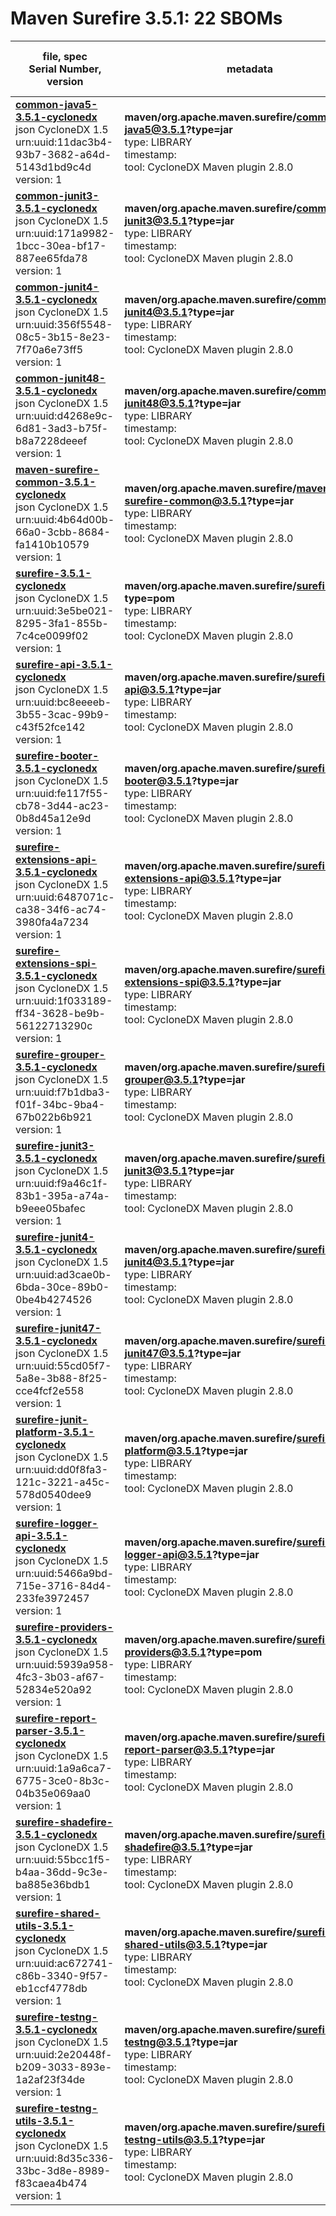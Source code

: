 Maven Surefire 3.5.1: 22 SBOMs
=======

| file, spec<br>Serial Number, version| metadata | components<br>by type<br>- libs purl types |
| ----------------------------------- | -------- | ------------------------------------------ |
| **[common-java5-3.5.1-cyclonedx](maven/org.apache.maven.surefire/common-java5/3.5.1/common-java5-3.5.1-cyclonedx.json)**<br>json CycloneDX 1.5<br>urn:uuid:11dac3b4-93b7-3682-a64d-5143d1bd9c4d<br>version: 1 | **maven/org.apache.maven.surefire/common-java5@3.5.1?type=jar**<br>type: LIBRARY<br>timestamp: <br>tool: CycloneDX Maven plugin 2.8.0 | 8<br>`library`: 8 <br>- `maven`: 8  |
| **[common-junit3-3.5.1-cyclonedx](maven/org.apache.maven.surefire/common-junit3/3.5.1/common-junit3-3.5.1-cyclonedx.json)**<br>json CycloneDX 1.5<br>urn:uuid:171a9982-1bcc-30ea-bf17-887ee65fda78<br>version: 1 | **maven/org.apache.maven.surefire/common-junit3@3.5.1?type=jar**<br>type: LIBRARY<br>timestamp: <br>tool: CycloneDX Maven plugin 2.8.0 | 9<br>`library`: 9 <br>- `maven`: 9  |
| **[common-junit4-3.5.1-cyclonedx](maven/org.apache.maven.surefire/common-junit4/3.5.1/common-junit4-3.5.1-cyclonedx.json)**<br>json CycloneDX 1.5<br>urn:uuid:356f5548-08c5-3b15-8e23-7f70a6e73ff5<br>version: 1 | **maven/org.apache.maven.surefire/common-junit4@3.5.1?type=jar**<br>type: LIBRARY<br>timestamp: <br>tool: CycloneDX Maven plugin 2.8.0 | 11<br>`library`: 11 <br>- `maven`: 11  |
| **[common-junit48-3.5.1-cyclonedx](maven/org.apache.maven.surefire/common-junit48/3.5.1/common-junit48-3.5.1-cyclonedx.json)**<br>json CycloneDX 1.5<br>urn:uuid:d4268e9c-6d81-3ad3-b75f-b8a7228deeef<br>version: 1 | **maven/org.apache.maven.surefire/common-junit48@3.5.1?type=jar**<br>type: LIBRARY<br>timestamp: <br>tool: CycloneDX Maven plugin 2.8.0 | 13<br>`library`: 13 <br>- `maven`: 13  |
| **[maven-surefire-common-3.5.1-cyclonedx](maven/org.apache.maven.surefire/maven-surefire-common/3.5.1/maven-surefire-common-3.5.1-cyclonedx.json)**<br>json CycloneDX 1.5<br>urn:uuid:4b64d00b-66a0-3cbb-8684-fa1410b10579<br>version: 1 | **maven/org.apache.maven.surefire/maven-surefire-common@3.5.1?type=jar**<br>type: LIBRARY<br>timestamp: <br>tool: CycloneDX Maven plugin 2.8.0 | 50<br>`library`: 50 <br>- `maven`: 50  |
| **[surefire-3.5.1-cyclonedx](maven/org.apache.maven.surefire/surefire/3.5.1/surefire-3.5.1-cyclonedx.json)**<br>json CycloneDX 1.5<br>urn:uuid:3e5be021-8295-3fa1-855b-7c4ce0099f02<br>version: 1 | **maven/org.apache.maven.surefire/surefire@3.5.1?type=pom**<br>type: LIBRARY<br>timestamp: <br>tool: CycloneDX Maven plugin 2.8.0 | 115<br>`library`: 115 <br>- `maven`: 115  |
| **[surefire-api-3.5.1-cyclonedx](maven/org.apache.maven.surefire/surefire-api/3.5.1/surefire-api-3.5.1-cyclonedx.json)**<br>json CycloneDX 1.5<br>urn:uuid:bc8eeeeb-3b55-3cac-99b9-c43f52fce142<br>version: 1 | **maven/org.apache.maven.surefire/surefire-api@3.5.1?type=jar**<br>type: LIBRARY<br>timestamp: <br>tool: CycloneDX Maven plugin 2.8.0 | 8<br>`library`: 8 <br>- `maven`: 8  |
| **[surefire-booter-3.5.1-cyclonedx](maven/org.apache.maven.surefire/surefire-booter/3.5.1/surefire-booter-3.5.1-cyclonedx.json)**<br>json CycloneDX 1.5<br>urn:uuid:fe117f55-cb78-3d44-ac23-0b8d45a12e9d<br>version: 1 | **maven/org.apache.maven.surefire/surefire-booter@3.5.1?type=jar**<br>type: LIBRARY<br>timestamp: <br>tool: CycloneDX Maven plugin 2.8.0 | 10<br>`library`: 10 <br>- `maven`: 10  |
| **[surefire-extensions-api-3.5.1-cyclonedx](maven/org.apache.maven.surefire/surefire-extensions-api/3.5.1/surefire-extensions-api-3.5.1-cyclonedx.json)**<br>json CycloneDX 1.5<br>urn:uuid:6487071c-ca38-34f6-ac74-3980fa4a7234<br>version: 1 | **maven/org.apache.maven.surefire/surefire-extensions-api@3.5.1?type=jar**<br>type: LIBRARY<br>timestamp: <br>tool: CycloneDX Maven plugin 2.8.0 | 9<br>`library`: 9 <br>- `maven`: 9  |
| **[surefire-extensions-spi-3.5.1-cyclonedx](maven/org.apache.maven.surefire/surefire-extensions-spi/3.5.1/surefire-extensions-spi-3.5.1-cyclonedx.json)**<br>json CycloneDX 1.5<br>urn:uuid:1f033189-ff34-3628-be9b-56122713290c<br>version: 1 | **maven/org.apache.maven.surefire/surefire-extensions-spi@3.5.1?type=jar**<br>type: LIBRARY<br>timestamp: <br>tool: CycloneDX Maven plugin 2.8.0 | 9<br>`library`: 9 <br>- `maven`: 9  |
| **[surefire-grouper-3.5.1-cyclonedx](maven/org.apache.maven.surefire/surefire-grouper/3.5.1/surefire-grouper-3.5.1-cyclonedx.json)**<br>json CycloneDX 1.5<br>urn:uuid:f7b1dba3-f01f-34bc-9ba4-67b022b6b921<br>version: 1 | **maven/org.apache.maven.surefire/surefire-grouper@3.5.1?type=jar**<br>type: LIBRARY<br>timestamp: <br>tool: CycloneDX Maven plugin 2.8.0 | 0 |
| **[surefire-junit3-3.5.1-cyclonedx](maven/org.apache.maven.surefire/surefire-junit3/3.5.1/surefire-junit3-3.5.1-cyclonedx.json)**<br>json CycloneDX 1.5<br>urn:uuid:f9a46c1f-83b1-395a-a74a-b9eee05bafec<br>version: 1 | **maven/org.apache.maven.surefire/surefire-junit3@3.5.1?type=jar**<br>type: LIBRARY<br>timestamp: <br>tool: CycloneDX Maven plugin 2.8.0 | 11<br>`library`: 11 <br>- `maven`: 11  |
| **[surefire-junit4-3.5.1-cyclonedx](maven/org.apache.maven.surefire/surefire-junit4/3.5.1/surefire-junit4-3.5.1-cyclonedx.json)**<br>json CycloneDX 1.5<br>urn:uuid:ad3cae0b-6bda-30ce-89b0-0be4b4274526<br>version: 1 | **maven/org.apache.maven.surefire/surefire-junit4@3.5.1?type=jar**<br>type: LIBRARY<br>timestamp: <br>tool: CycloneDX Maven plugin 2.8.0 | 12<br>`library`: 12 <br>- `maven`: 12  |
| **[surefire-junit47-3.5.1-cyclonedx](maven/org.apache.maven.surefire/surefire-junit47/3.5.1/surefire-junit47-3.5.1-cyclonedx.json)**<br>json CycloneDX 1.5<br>urn:uuid:55cd05f7-5a8e-3b88-8f25-cce4fcf2e558<br>version: 1 | **maven/org.apache.maven.surefire/surefire-junit47@3.5.1?type=jar**<br>type: LIBRARY<br>timestamp: <br>tool: CycloneDX Maven plugin 2.8.0 | 14<br>`library`: 14 <br>- `maven`: 14  |
| **[surefire-junit-platform-3.5.1-cyclonedx](maven/org.apache.maven.surefire/surefire-junit-platform/3.5.1/surefire-junit-platform-3.5.1-cyclonedx.json)**<br>json CycloneDX 1.5<br>urn:uuid:dd0f8fa3-121c-3221-a45c-578d0540dee9<br>version: 1 | **maven/org.apache.maven.surefire/surefire-junit-platform@3.5.1?type=jar**<br>type: LIBRARY<br>timestamp: <br>tool: CycloneDX Maven plugin 2.8.0 | 14<br>`library`: 14 <br>- `maven`: 14  |
| **[surefire-logger-api-3.5.1-cyclonedx](maven/org.apache.maven.surefire/surefire-logger-api/3.5.1/surefire-logger-api-3.5.1-cyclonedx.json)**<br>json CycloneDX 1.5<br>urn:uuid:5466a9bd-715e-3716-84d4-233fe3972457<br>version: 1 | **maven/org.apache.maven.surefire/surefire-logger-api@3.5.1?type=jar**<br>type: LIBRARY<br>timestamp: <br>tool: CycloneDX Maven plugin 2.8.0 | 0 |
| **[surefire-providers-3.5.1-cyclonedx](maven/org.apache.maven.surefire/surefire-providers/3.5.1/surefire-providers-3.5.1-cyclonedx.json)**<br>json CycloneDX 1.5<br>urn:uuid:5939a958-4fc3-3b03-af67-52834e520a92<br>version: 1 | **maven/org.apache.maven.surefire/surefire-providers@3.5.1?type=pom**<br>type: LIBRARY<br>timestamp: <br>tool: CycloneDX Maven plugin 2.8.0 | 8<br>`library`: 8 <br>- `maven`: 8  |
| **[surefire-report-parser-3.5.1-cyclonedx](maven/org.apache.maven.surefire/surefire-report-parser/3.5.1/surefire-report-parser-3.5.1-cyclonedx.json)**<br>json CycloneDX 1.5<br>urn:uuid:1a9a6ca7-6775-3ce0-8b3c-04b35e069aa0<br>version: 1 | **maven/org.apache.maven.surefire/surefire-report-parser@3.5.1?type=jar**<br>type: LIBRARY<br>timestamp: <br>tool: CycloneDX Maven plugin 2.8.0 | 3<br>`library`: 3 <br>- `maven`: 3  |
| **[surefire-shadefire-3.5.1-cyclonedx](maven/org.apache.maven.surefire/surefire-shadefire/3.5.1/surefire-shadefire-3.5.1-cyclonedx.json)**<br>json CycloneDX 1.5<br>urn:uuid:55bcc1f5-b4aa-36dd-9c3e-ba885e36bdb1<br>version: 1 | **maven/org.apache.maven.surefire/surefire-shadefire@3.5.1?type=jar**<br>type: LIBRARY<br>timestamp: <br>tool: CycloneDX Maven plugin 2.8.0 | 17<br>`library`: 17 <br>- `maven`: 17  |
| **[surefire-shared-utils-3.5.1-cyclonedx](maven/org.apache.maven.surefire/surefire-shared-utils/3.5.1/surefire-shared-utils-3.5.1-cyclonedx.json)**<br>json CycloneDX 1.5<br>urn:uuid:ac672741-c86b-3340-9f57-eb1ccf4778db<br>version: 1 | **maven/org.apache.maven.surefire/surefire-shared-utils@3.5.1?type=jar**<br>type: LIBRARY<br>timestamp: <br>tool: CycloneDX Maven plugin 2.8.0 | 5<br>`library`: 5 <br>- `maven`: 5  |
| **[surefire-testng-3.5.1-cyclonedx](maven/org.apache.maven.surefire/surefire-testng/3.5.1/surefire-testng-3.5.1-cyclonedx.json)**<br>json CycloneDX 1.5<br>urn:uuid:2e20448f-b209-3033-893e-1a2af23f34de<br>version: 1 | **maven/org.apache.maven.surefire/surefire-testng@3.5.1?type=jar**<br>type: LIBRARY<br>timestamp: <br>tool: CycloneDX Maven plugin 2.8.0 | 13<br>`library`: 13 <br>- `maven`: 13  |
| **[surefire-testng-utils-3.5.1-cyclonedx](maven/org.apache.maven.surefire/surefire-testng-utils/3.5.1/surefire-testng-utils-3.5.1-cyclonedx.json)**<br>json CycloneDX 1.5<br>urn:uuid:8d35c336-33bc-3d8e-8989-f83caea4b474<br>version: 1 | **maven/org.apache.maven.surefire/surefire-testng-utils@3.5.1?type=jar**<br>type: LIBRARY<br>timestamp: <br>tool: CycloneDX Maven plugin 2.8.0 | 11<br>`library`: 11 <br>- `maven`: 11  |
